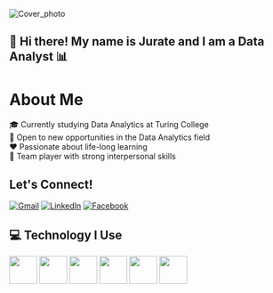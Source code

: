 ![Cover_photo](https://github.com/JurateKubiliene/JurateKubiliene.github.io/blob/main/Header%20img_Github%20(1).png)

## 👋 Hi there! My name is Jurate and I am a Data Analyst 📊

# About Me

🎓 Currently studying Data Analytics at Turing College  
🎯 Open to new opportunities in the Data Analytics field  
❤️ Passionate about life-long learning  
👥 Team player with strong interpersonal skills

## Let's Connect!

[![Gmail](https://img.shields.io/badge/-Gmail-red?style=flat-square&logo=Gmail&logoColor=white)](mailto:jurate.seskaite@gmail.com)
[![LinkedIn](https://img.shields.io/badge/-LinkedIn-blue?style=flat-square&logo=LinkedIn&logoColor=white)](https://www.linkedin.com/in/j%C5%ABrat%C4%97-kubilien%C4%97-802923109/)
[![Facebook](https://img.shields.io/badge/-Facebook-blue?style=flat-square&logo=Facebook&logoColor=white)](https://www.facebook.com/jurate.seskaite)

## 💻 Technology I Use

<img src="https://upload.wikimedia.org/wikipedia/commons/f/f8/Python_logo_and_wordmark.svg" width="50" height="50">
<img src="https://upload.wikimedia.org/wikipedia/en/5/5b/SQL_Logo.svg" width="50" height="50">
<img src="https://cloud.google.com/images/social-icon-google-cloud-1200-630.png" width="50" height="50">
<img src="https://upload.wikimedia.org/wikipedia/commons/4/4b/Tableau_Logo.png" width="50" height="50">
<img src="https://upload.wikimedia.org/wikipedia/commons/c/c9/Power_bi_logo_black.svg" width="50" height="50">
<img src="https://upload.wikimedia.org/wikipedia/commons/8/86/Microsoft_Excel_2013_logo.svg" width="50" height="50">
